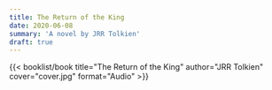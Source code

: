 ```yaml
---
title: The Return of the King
date: 2020-06-08
summary: 'A novel by JRR Tolkien'
draft: true
---
```


{{< booklist/book
title="The Return of the King"
author="JRR Tolkien"
cover="cover.jpg"
format="Audio" >}}
